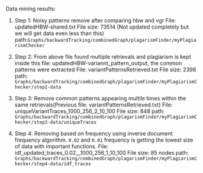 Data mining results:

1. Step 1: Noisy patterns remove after comparing hbw and vgr
    File: updatedHBW-shared.txt
    File size: 73514 (Not updated completely but we will get data even less than this)
    path:`Graphs/backwardTracking/combinedGraph/plagarismFinder/myPlagiarismChecker`

2. Step 2: From above file found multiple retrievals and plagiarism is kept inside this file: updatedHBW-variannt_pattern_output, the common patterns were extracted
    File: variantPatternsRetrieved.txt
    File size: 2398
    path: `Graphs/backwardTracking/combinedGraph/plagarismFinder/myPlagiarismChecker/step2-data`
    
3. Step 3: Remove common patterns appearing multile times within the same retrievals(Previous file: variantPatternsRetrieved.txt)
    File: uniqueVariantTraces_1000_256_2_10_100
    File size: 848
    path: `Graphs/backwardTracking/combinedGraph/plagarismFinder/myPlagiarismChecker/step3-data/uniqueTraces`

4. Step 4: Removing based on frequency using inverse document frequency algorithm. `0.02` and `0.01` frequency is getting the lowest size of data with important functions.
    File: idf_updated_traces_0.02__1000_256_1_10_100 
    File size: 85 nodes
    path: `Graphs/backwardTracking/combinedGraph/plagarismFinder/myPlagiarismChecker/step4-data/idf_traces`



